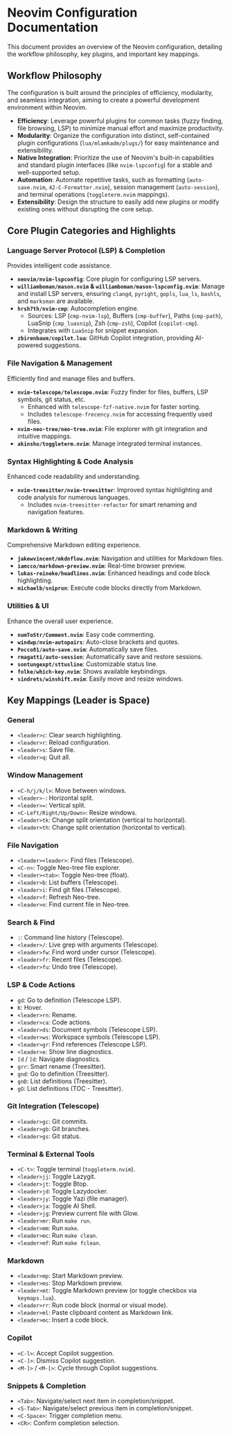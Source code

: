 # Neovim Configuration Documentation

This document provides an overview of the Neovim configuration, detailing the workflow philosophy, key plugins, and important key mappings.

## Workflow Philosophy

The configuration is built around the principles of efficiency, modularity, and seamless integration, aiming to create a powerful development environment within Neovim.

- **Efficiency**: Leverage powerful plugins for common tasks (fuzzy finding, file browsing, LSP) to minimize manual effort and maximize productivity.
- **Modularity**: Organize the configuration into distinct, self-contained plugin configurations (`lua/mlamkadm/plugs/`) for easy maintenance and extensibility.
- **Native Integration**: Prioritize the use of Neovim's built-in capabilities and standard plugin interfaces (like `nvim-lspconfig`) for a stable and well-supported setup.
- **Automation**: Automate repetitive tasks, such as formatting (`auto-save.nvim`, `42-C-Formatter.nvim`), session management (`auto-session`), and terminal operations (`toggleterm.nvim` mappings).
- **Extensibility**: Design the structure to easily add new plugins or modify existing ones without disrupting the core setup.

## Core Plugin Categories and Highlights

### Language Server Protocol (LSP) & Completion

Provides intelligent code assistance.

- **`neovim/nvim-lspconfig`**: Core plugin for configuring LSP servers.
- **`williamboman/mason.nvim` & `williamboman/mason-lspconfig.nvim`**: Manage and install LSP servers, ensuring `clangd`, `pyright`, `gopls`, `lua_ls`, `bashls`, and `marksman` are available.
- **`hrsh7th/nvim-cmp`**: Autocompletion engine.
  - Sources: LSP (`cmp-nvim-lsp`), Buffers (`cmp-buffer`), Paths (`cmp-path`), LuaSnip (`cmp_luasnip`), Zsh (`cmp-zsh`), Copilot (`copilot-cmp`).
  - Integrates with `LuaSnip` for snippet expansion.
- **`zbirenbaum/copilot.lua`**: GitHub Copilot integration, providing AI-powered suggestions.

### File Navigation & Management

Efficiently find and manage files and buffers.

- **`nvim-telescope/telescope.nvim`**: Fuzzy finder for files, buffers, LSP symbols, git status, etc.
  - Enhanced with `telescope-fzf-native.nvim` for faster sorting.
  - Includes `telescope-frecency.nvim` for accessing frequently used files.
- **`nvim-neo-tree/neo-tree.nvim`**: File explorer with git integration and intuitive mappings.
- **`akinsho/toggleterm.nvim`**: Manage integrated terminal instances.

### Syntax Highlighting & Code Analysis

Enhanced code readability and understanding.

- **`nvim-treesitter/nvim-treesitter`**: Improved syntax highlighting and code analysis for numerous languages.
  - Includes `nvim-treesitter-refactor` for smart renaming and navigation features.

### Markdown & Writing

Comprehensive Markdown editing experience.

- **`jakewvincent/mkdnflow.nvim`**: Navigation and utilities for Markdown files.
- **`iamcco/markdown-preview.nvim`**: Real-time browser preview.
- **`lukas-reineke/headlines.nvim`**: Enhanced headings and code block highlighting.
- **`michaelb/sniprun`**: Execute code blocks directly from Markdown.

### Utilities & UI

Enhance the overall user experience.

- **`numToStr/Comment.nvim`**: Easy code commenting.
- **`windwp/nvim-autopairs`**: Auto-close brackets and quotes.
- **`Pocco81/auto-save.nvim`**: Automatically save files.
- **`rmagatti/auto-session`**: Automatically save and restore sessions.
- **`sontungexpt/sttusline`**: Customizable status line.
- **`folke/which-key.nvim`**: Shows available keybindings.
- **`sindrets/winshift.nvim`**: Easily move and resize windows.

## Key Mappings (Leader is Space)

### General

- `<leader>c`: Clear search highlighting.
- `<leader>r`: Reload configuration.
- `<leader>s`: Save file.
- `<leader>q`: Quit all.

### Window Management

- `<C-h/j/k/l>`: Move between windows.
- `<leader>-`: Horizontal split.
- `<leader>=`: Vertical split.
- `<C-Left/Right/Up/Down>`: Resize windows.
- `<leader>tk`: Change split orientation (vertical to horizontal).
- `<leader>th`: Change split orientation (horizontal to vertical).

### File Navigation

- `<leader><leader>`: Find files (Telescope).
- `<C-n>`: Toggle Neo-tree file explorer.
- `<leader><tab>`: Toggle Neo-tree (float).
- `<leader>b`: List buffers (Telescope).
- `<leader>i`: Find git files (Telescope).
- `<leader>f`: Refresh Neo-tree.
- `<leader>n`: Find current file in Neo-tree.

### Search & Find

- `:`: Command line history (Telescope).
- `<leader>/`: Live grep with arguments (Telescope).
- `<leader>fw`: Find word under cursor (Telescope).
- `<leader>fr`: Recent files (Telescope).
- `<leader>fu`: Undo tree (Telescope).

### LSP & Code Actions

- `gd`: Go to definition (Telescope LSP).
- `K`: Hover.
- `<leader>rn`: Rename.
- `<leader>ca`: Code actions.
- `<leader>ds`: Document symbols (Telescope LSP).
- `<leader>ws`: Workspace symbols (Telescope LSP).
- `<leader>gr`: Find references (Telescope LSP).
- `<leader>e`: Show line diagnostics.
- `[d` / `]d`: Navigate diagnostics.
- `grr`: Smart rename (Treesitter).
- `gnd`: Go to definition (Treesitter).
- `gnD`: List definitions (Treesitter).
- `gO`: List definitions (TOC - Treesitter).

### Git Integration (Telescope)

- `<leader>gc`: Git commits.
- `<leader>gb`: Git branches.
- `<leader>gs`: Git status.

### Terminal & External Tools

- `<C-t>`: Toggle terminal (`toggleterm.nvim`).
- `<leader>jj`: Toggle Lazygit.
- `<leader>jt`: Toggle Btop.
- `<leader>jd`: Toggle Lazydocker.
- `<leader>jy`: Toggle Yazi (file manager).
- `<leader>ja`: Toggle AI Shell.
- `<leader>jg`: Preview current file with Glow.
- `<leader>mr`: Run `make run`.
- `<leader>mm`: Run `make`.
- `<leader>mc`: Run `make clean`.
- `<leader>mf`: Run `make fclean`.

### Markdown

- `<leader>mp`: Start Markdown preview.
- `<leader>ms`: Stop Markdown preview.
- `<leader>mt`: Toggle Markdown preview (or toggle checkbox via `keymaps.lua`).
- `<leader>rr`: Run code block (normal or visual mode).
- `<leader>ml`: Paste clipboard content as Markdown link.
- `<leader>mc`: Insert a code block.

### Copilot

- `<C-l>`: Accept Copilot suggestion.
- `<C-]>`: Dismiss Copilot suggestion.
- `<M-]>` / `<M-[>`: Cycle through Copilot suggestions.

### Snippets & Completion

- `<Tab>`: Navigate/select next item in completion/snippet.
- `<S-Tab>`: Navigate/select previous item in completion/snippet.
- `<C-Space>`: Trigger completion menu.
- `<CR>`: Confirm completion selection.